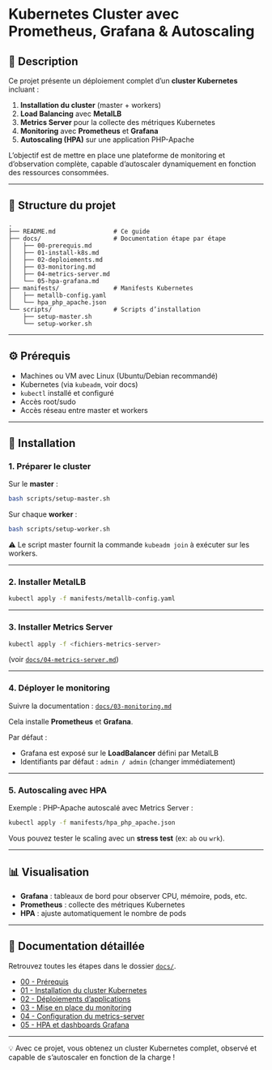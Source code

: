 # Kubernetes Cluster avec Prometheus, Grafana & Autoscaling

## 📌 Description
Ce projet présente un déploiement complet d’un **cluster Kubernetes** incluant :  
1. **Installation du cluster** (master + workers)  
2. **Load Balancing** avec **MetalLB**  
3. **Metrics Server** pour la collecte des métriques Kubernetes  
4. **Monitoring** avec **Prometheus** et **Grafana**  
5. **Autoscaling (HPA)** sur une application PHP-Apache  

L’objectif est de mettre en place une plateforme de monitoring et d’observation complète, capable d’autoscaler dynamiquement en fonction des ressources consommées.

---

## 📂 Structure du projet
```
.
├── README.md                # Ce guide
├── docs/                    # Documentation étape par étape
│   ├── 00-prerequis.md
│   ├── 01-install-k8s.md
│   ├── 02-deploiements.md
│   ├── 03-monitoring.md
│   ├── 04-metrics-server.md
│   └── 05-hpa-grafana.md
├── manifests/               # Manifests Kubernetes
│   ├── metallb-config.yaml
│   └── hpa_php_apache.json
└── scripts/                 # Scripts d’installation
    ├── setup-master.sh
    └── setup-worker.sh
```

---

## ⚙️ Prérequis
- Machines ou VM avec Linux (Ubuntu/Debian recommandé)  
- Kubernetes (via `kubeadm`, voir docs)  
- `kubectl` installé et configuré  
- Accès root/sudo  
- Accès réseau entre master et workers  

---

## 🚀 Installation

### 1. Préparer le cluster
Sur le **master** :
```bash
bash scripts/setup-master.sh
```

Sur chaque **worker** :
```bash
bash scripts/setup-worker.sh
```

⚠️ Le script master fournit la commande `kubeadm join` à exécuter sur les workers.

---

### 2. Installer MetalLB
```bash
kubectl apply -f manifests/metallb-config.yaml
```

---

### 3. Installer Metrics Server
```bash
kubectl apply -f <fichiers-metrics-server>
```
(voir [`docs/04-metrics-server.md`](docs/04-metrics-server.md))

---

### 4. Déployer le monitoring
Suivre la documentation : [`docs/03-monitoring.md`](docs/03-monitoring.md)  

Cela installe **Prometheus** et **Grafana**.  

Par défaut :  
- Grafana est exposé sur le **LoadBalancer** défini par MetalLB  
- Identifiants par défaut : `admin / admin` (changer immédiatement)

---

### 5. Autoscaling avec HPA
Exemple : PHP-Apache autoscalé avec Metrics Server :  
```bash
kubectl apply -f manifests/hpa_php_apache.json
```

Vous pouvez tester le scaling avec un **stress test** (ex: `ab` ou `wrk`).

---

## 📊 Visualisation
- **Grafana** : tableaux de bord pour observer CPU, mémoire, pods, etc.  
- **Prometheus** : collecte des métriques Kubernetes  
- **HPA** : ajuste automatiquement le nombre de pods  

---

## 📖 Documentation détaillée
Retrouvez toutes les étapes dans le dossier [`docs/`](docs/).  
- [00 - Prérequis](docs/00-prerequis.md)  
- [01 - Installation du cluster Kubernetes](docs/01-install-k8s.md)  
- [02 - Déploiements d’applications](docs/02-deploiements.md)  
- [03 - Mise en place du monitoring](docs/03-monitoring.md)  
- [04 - Configuration du metrics-server](docs/04-metrics-server.md)  
- [05 - HPA et dashboards Grafana](docs/05-hpa-grafana.md)  

---

💡 Avec ce projet, vous obtenez un cluster Kubernetes complet, observé et capable de s’autoscaler en fonction de la charge !  
